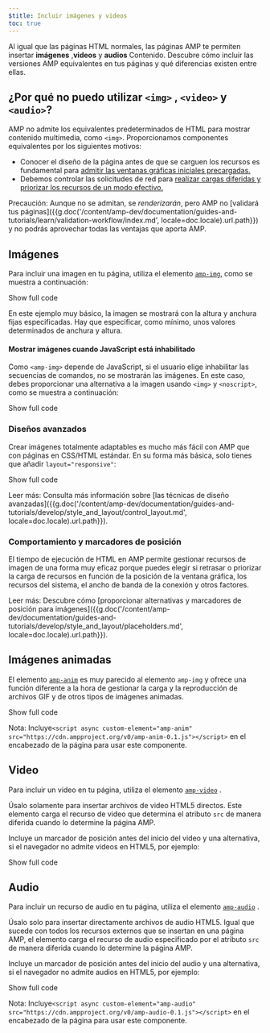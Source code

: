 ```yaml
---
$title: Incluir imágenes y videos
toc: true
---
```



 Al igual que las páginas HTML normales, las páginas AMP te permiten insertar **imágenes** ,**videos**  y **audios**
Contenido. Descubre cómo incluir las versiones AMP equivalentes en tus páginas y qué diferencias existen entre ellas.

##  ¿Por qué no puedo utilizar `<img>` , `<video>` y `<audio>`?

 AMP no admite los equivalentes predeterminados de HTML para mostrar contenido multimedia, como `<img>`. Proporcionamos componentes equivalentes por los siguientes motivos:

*  Conocer el diseño de la página antes de que se carguen los recursos es fundamental para [admitir las ventanas gráficas iniciales precargadas.](/es/learn/about-how/#size-all-resources-statically)
*  Debemos controlar las solicitudes de red para [realizar cargas diferidas y priorizar los recursos de un modo efectivo.](/es/learn/about-how/#prioritize-resource-loading)

Precaución: Aunque no se admitan, se *renderizarán*, pero AMP no [validará tus páginas]({{g.doc('/content/amp-dev/documentation/guides-and-tutorials/learn/validation-workflow/index.md', locale=doc.locale).url.path}})
y no podrás aprovechar todas las ventajas que aporta AMP.

## Imágenes

 Para incluir una imagen en tu página, utiliza el elemento [`amp-img`](/es/docs/reference/components/amp-img.html), como se muestra a continuación:

<!--embedded example - fixed size image -->
<div>
<amp-iframe height="174"
            layout="fixed-height"
            sandbox="allow-scripts allow-forms allow-same-origin"
            resizable
            src="https://ampproject-b5f4c.firebaseapp.com/examples/ampimg.fixed.embed.html">
  <div overflow tabindex="0" role="button" aria-label="Show more">Show full code</div>
  <div placeholder></div>
</amp-iframe>
</div>

En este ejemplo muy básico, la imagen se mostrará con la altura y anchura fijas especificadas. Hay que especificar, como mínimo, unos valores determinados de anchura y altura.

#### Mostrar imágenes cuando JavaScript está inhabilitado

 Como `<amp-img>` depende de JavaScript, si el usuario elige inhabilitar las secuencias de comandos, no se mostrarán las imágenes. En este caso, debes proporcionar una alternativa a la imagen usando `<img>` y `<noscript>`, como se muestra a continuación:

<!--embedded example - img with noscript -->
<div>
<amp-iframe height="215"
            layout="fixed-height"
            sandbox="allow-scripts allow-forms allow-same-origin"
            resizable
            src="https://ampproject-b5f4c.firebaseapp.com/examples/ampimg.noscript.embed.html">
  <div overflow tabindex="0" role="button" aria-label="Show more">Show full code</div>
  <div placeholder></div>
</amp-iframe>
</div>

### Diseños avanzados

 Crear imágenes totalmente adaptables es mucho más fácil con AMP que con páginas en CSS/HTML estándar. En su forma más básica, solo tienes que añadir `layout="responsive"`:

<!--embedded example - basic responsive image -->
<div>
<amp-iframe height="193"
            layout="fixed-height"
            sandbox="allow-scripts allow-forms allow-same-origin"
            resizable
            src="https://ampproject-b5f4c.firebaseapp.com/examples/ampimg.basic.embed.html">
  <div overflow tabindex="0" role="button" aria-label="Show more">Show full code</div>
  <div placeholder></div>
</amp-iframe>
</div>

Leer más: Consulta más información sobre [las técnicas de diseño avanzadas]({{g.doc('/content/amp-dev/documentation/guides-and-tutorials/develop/style_and_layout/control_layout.md', locale=doc.locale).url.path}}).

### Comportamiento y marcadores de posición

El tiempo de ejecución de HTML en AMP permite gestionar recursos de imagen de una forma muy eficaz porque puedes elegir si retrasar o priorizar la carga de recursos en función de la posición de la ventana gráfica, los recursos del sistema, el ancho de banda de la conexión y otros factores.

Leer más: Descubre cómo [proporcionar alternativas y marcadores de posición para imágenes]({{g.doc('/content/amp-dev/documentation/guides-and-tutorials/develop/style_and_layout/placeholders.md', locale=doc.locale).url.path}}).

## Imágenes animadas

 El elemento [`amp-anim`](/es/docs/reference/components/amp-anim.html)  es muy parecido al elemento `amp-img` y ofrece una función diferente a la hora de gestionar la carga y la reproducción de archivos GIF y de otros tipos de imágenes animadas.

<!--embedded amp-anim basic example -->
<div>
<amp-iframe height="253"
            layout="fixed-height"
            sandbox="allow-scripts allow-forms allow-same-origin"
            resizable
            src="https://ampproject-b5f4c.firebaseapp.com/examples/ampanim.basic.embed.html">
  <div overflow tabindex="0" role="button" aria-label="Show more">Show full code</div>
  <div placeholder></div>
</amp-iframe>
</div>

Nota: Incluye`<script async custom-element="amp-anim" src="https://cdn.ampproject.org/v0/amp-anim-0.1.js"></script>` en el encabezado de la página para usar este componente.

## Video

 Para incluir un video en tu página, utiliza el elemento [`amp-video`](/es/docs/reference/components/amp-video.html) .

 Úsalo solamente para insertar archivos de video HTML5 directos. Este elemento carga el recurso de video que determina el atributo `src` de manera diferida cuando lo determine la página AMP.

Incluye un marcador de posición antes del inicio del video y una alternativa, si el navegador no admite videos en HTML5, por ejemplo:

<!--embedded video example  -->
<div>
<amp-iframe height="234"
            layout="fixed-height"
            sandbox="allow-scripts allow-forms allow-same-origin"
            resizable
            src="https://ampproject-b5f4c.firebaseapp.com/examples/ampvideo.fallback.embed.html">
  <div overflow tabindex="0" role="button" aria-label="Show more">Show full code</div>
  <div placeholder></div>
</amp-iframe>
</div>

## Audio

 Para incluir un recurso de audio en tu página, utiliza el elemento [`amp-audio`](/es/docs/reference/components/amp-audio.html) .

 Úsalo solo para insertar directamente archivos de audio HTML5. Igual que sucede con todos los recursos externos que se insertan en una página AMP, el elemento carga el recurso de audio especificado por el atributo `src` de manera diferida cuando lo determine la página AMP.

Incluye un marcador de posición antes del inicio del audio y una alternativa, si el navegador no admite audios en HTML5, por ejemplo:

<!--embedded audio example  -->
<div>
<amp-iframe height="314"
            layout="fixed-height"
            sandbox="allow-scripts allow-forms allow-same-origin"
            resizable
            src="https://ampproject-b5f4c.firebaseapp.com/examples/ampaudio.basic.embed.html">
  <div overflow tabindex="0" role="button" aria-label="Show more">Show full code</div>
  <div placeholder></div>
</amp-iframe>
</div>

Nota: Incluye`<script async custom-element="amp-audio" src="https://cdn.ampproject.org/v0/amp-audio-0.1.js"></script>` en el encabezado de la página para usar este componente.
